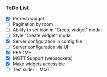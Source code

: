 ### ToDo List

- [x] Refresh widget
- [ ] Pagination by room
- [ ] Ability to set icon in "Create widget" modal
- [ ] Style "Create widget" modal
- [x] Server configuration in config file
- [ ] Server configuration via UI
- [x] README
- [x] MQTT Support (websockets)
- [x] Make widgets accessible 
- [ ] Test slider + MQTT
